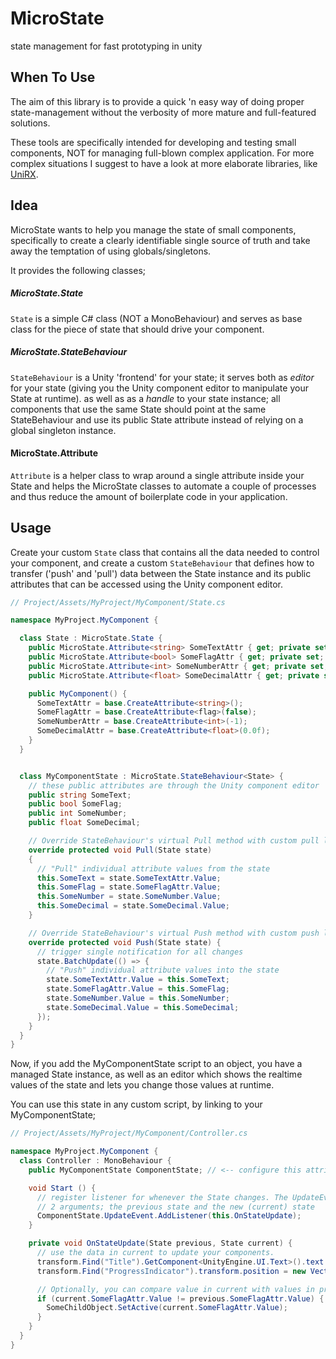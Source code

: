 # MicroState
state management for fast prototyping in unity

## When To Use
The aim of this library is to provide a quick 'n easy way of doing proper state-management without the verbosity of more mature and full-featured solutions.

These tools are specifically intended for developing and testing small components, NOT for managing full-blown complex application. For more complex situations I suggest to have a look at more elaborate libraries, like [UniRX](https://github.com/neuecc/UniRx).

## Idea
MicroState wants to help you manage the state of small components, specifically to create a clearly identifiable single source of truth and take away the temptation of using globals/singletons.

It provides the following classes;

##### MicroState.State
`State` is a simple C# class (NOT a MonoBehaviour) and serves as base class for the piece of state that should drive your component.

##### MicroState.StateBehaviour
`StateBehaviour` is a Unity 'frontend' for your state; it serves both as _editor_ for your state (giving you the Unity component editor to manipulate your State at runtime). as well as as a _handle_ to your state instance; all components that use the same State should point at the same StateBehaviour and use its public State attribute instead of relying on a global singleton instance.

#### MicroState.Attribute
`Attribute` is a helper class to wrap around a single attribute inside your State and helps the MicroState classes to automate a couple of processes and thus reduce the amount of boilerplate code in your application.

## Usage
Create your custom `State` class that contains all the data needed to control your component, and create a custom `StateBehaviour` that defines how to transfer ('push' and 'pull') data between the State instance and its public attributes
that can be accessed using the Unity component editor.

```C#
// Project/Assets/MyProject/MyComponent/State.cs

namespace MyProject.MyComponent {

  class State : MicroState.State {
    public MicroState.Attribute<string> SomeTextAttr { get; private set; };
    public MicroState.Attribute<bool> SomeFlagAttr { get; private set; };
    public MicroState.Attribute<int> SomeNumberAttr { get; private set; };
    public MicroState.Attribute<float> SomeDecimalAttr { get; private set; };

    public MyComponent() {
      SomeTextAttr = base.CreateAttribute<string>();
      SomeFlagAttr = base.CreateAttribute<flag>(false);
      SomeNumberAttr = base.CreateAttribute<int>(-1);
      SomeDecimalAttr = base.CreateAttribute<float>(0.0f);
    }
  }


  class MyComponentState : MicroState.StateBehaviour<State> {
    // these public attributes are through the Unity component editor
    public string SomeText;
    public bool SomeFlag;
    public int SomeNumber;
    public float SomeDecimal;

    // Override StateBehaviour's virtual Pull method with custom pull logic
    override protected void Pull(State state)
    {
      // "Pull" individual attribute values from the state
      this.SomeText = state.SomeTextAttr.Value;
      this.SomeFlag = state.SomeFlagAttr.Value;
      this.SomeNumber = state.SomeNumber.Value;
      this.SomeDecimal = state.SomeDecimal.Value;
    }

    // Override StateBehaviour's virtual Push method with custom push logic
    override protected void Push(State state) {
      // trigger single notification for all changes
      state.BatchUpdate(() => {
        // "Push" individual attribute values into the state
        state.SomeTextAttr.Value = this.SomeText;
        state.SomeFlagAttr.Value = this.SomeFlag;
        state.SomeNumber.Value = this.SomeNumber;
        state.SomeDecimal.Value = this.SomeDecimal;
      });
    }
  }
}
```

Now, if you add the MyComponentState script to an object, you have a managed State instance, as well
as an editor which shows the realtime values of the state and lets you change those values at runtime.

You can use this state in any custom script, by linking to your MyComponentState;

```C#
// Project/Assets/MyProject/MyComponent/Controller.cs

namespace MyProject.MyComponent {
  class Controller : MonoBehaviour {
    public MyComponentState ComponentState; // <-- configure this attribute to link to your MyComponentState in the editor

    void Start () {
      // register listener for whenever the State changes. The UpdateEvent provides
      // 2 arguments; the previous state and the new (current) state
      ComponentState.UpdateEvent.AddListener(this.OnStateUpdate);
    }

    private void OnStateUpdate(State previous, State current) {
      // use the data in current to update your components.
      transform.Find("Title").GetComponent<UnityEngine.UI.Text>().text = current.SomeTextAttr.Value;
      transform.Find("ProgressIndicator").transform.position = new Vector(current.SomeDecimal.Value, 0, 0);

      // Optionally, you can compare value in current with values in previous to see if something changes
      if (current.SomeFlagAttr.Value != previous.SomeFlagAttr.Value) {
        SomeChildObject.SetActive(current.SomeFlagAttr.Value);
      }
    }
  }
}
```
